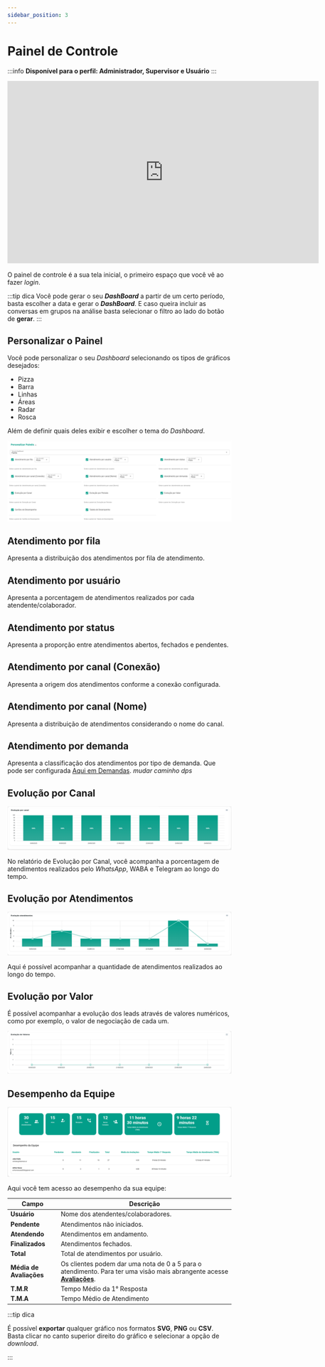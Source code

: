 ```yaml
---
sidebar_position: 3
---
```


# Painel de Controle

:::info 
**Disponível para o perfil: Administrador, Supervisor e Usuário**
:::

<iframe width="700" height="410" src="https://www.youtube.com/embed/Bedlh7HeViE?si=8rIkWE30TbAtajnL" title="YouTube video player" frameborder="0" allow="accelerometer; autoplay; clipboard-write; encrypted-media; gyroscope; picture-in-picture; web-share" referrerpolicy="strict-origin-when-cross-origin" allowfullscreen></iframe>

O painel de controle é a sua tela inicial, o primeiro espaço que você vê ao fazer *login*. 

<!-- *colocar imagem talvez* -->

:::tip dica
Você pode gerar o seu ***DashBoard*** a partir de um certo período, basta escolher a data e gerar o ***DashBoard***. E caso queira incluir as conversas em grupos na análise basta selecionar o filtro ao lado do botão de **gerar**.
:::

## Personalizar o Painel

Você pode personalizar o seu *Dashboard* selecionando os tipos de gráficos desejados:

- Pizza
- Barra
- Linhas
- Áreas
- Radar
- Rosca 

Além de definir quais deles exibir e escolher o tema do *Dashboard*.

![Imagem Painel](assets/personalizarP.png)

## Atendimento por fila

Apresenta a distribuição dos atendimentos por fila de atendimento.

## Atendimento por usuário

Apresenta a porcentagem de atendimentos realizados por cada atendente/colaborador.

## Atendimento por status

Apresenta a proporção entre atendimentos abertos, fechados e pendentes.

## Atendimento por canal (Conexão)

Apresenta a origem dos atendimentos conforme a conexão configurada.

## Atendimento por canal (Nome)

Apresenta a distribuição de atendimentos considerando o nome do canal.

## Atendimento por demanda

Apresenta a classificação dos atendimentos por tipo de demanda. Que pode ser configurada [Aqui em Demandas](intro.md). *mudar caminho dps*

## Evolução por Canal

![Imagem Canal](assets/canal.png)

No relatório de Evolução por Canal, você acompanha a porcentagem de atendimentos realizados pelo *WhatsApp*, WABA e Telegram ao longo do tempo.

## Evolução por Atendimentos

![Imagem Atendimento](assets/atendimento.png)

Aqui é possível acompanhar a quantidade de atendimentos realizados ao longo do tempo.

##  Evolução por Valor

É possível acompanhar a evolução dos leads através de valores numéricos, como por exemplo, o valor de negociação de cada um.

![Valores](assets/valores.png)

##  Desempenho da Equipe

![Imagem Equipes](assets/equipe.png)

Aqui você tem acesso ao desempenho da sua equipe:

| Campo              | Descrição                                                                     |
|--------------------|-------------------------------------------------------------------------------|
| **Usuário**            | Nome dos atendentes/colaboradores.                                        |
| **Pendente**           | Atendimentos não iniciados.                                               |
| **Atendendo**          | Atendimentos em andamento.                                                |
| **Finalizados**        | Atendimentos fechados.                                                    |
| **Total**              | Total de atendimentos por usuário.                                        |
| **Média de Avaliações**| Os clientes podem dar uma nota de 0 a 5 para o atendimento. Para ter uma visão mais abrangente acesse [**Avaliações**](canal.md). |
| **T.M.R**             | Tempo Médio da 1° Resposta                                                |
| **T.M.A**              | Tempo Médio de Atendimento                                                |

:::tip dica

É possível **exportar** qualquer gráfico nos formatos **SVG**, **PNG** ou **CSV**. Basta clicar no canto superior direito do gráfico e selecionar a opção de *download*.

:::